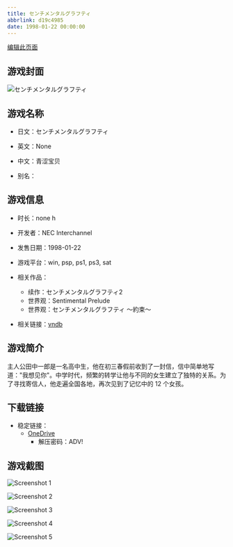 ```yaml
---
title: センチメンタルグラフティ
abbrlink: d19c4985
date: 1998-01-22 00:00:00
---
```

[编辑此页面](https://github.com/ACG-3/ADV3-source/blob/main/source/_posts/games/%E3%82%BB%E3%83%B3%E3%83%81%E3%83%A1%E3%83%B3%E3%82%BF%E3%83%AB%E3%82%B0%E3%83%A9%E3%83%95%E3%83%86%E3%82%A3.md)

## 游戏封面

![センチメンタルグラフティ](https://pan.timero.xyz/onedrive/img_lib_001/%E3%82%BB%E3%83%B3%E3%83%81%E3%83%A1%E3%83%B3%E3%82%BF%E3%83%AB%E3%82%B0%E3%83%A9%E3%83%95%E3%83%86%E3%82%A3_cover.avif)


## 游戏名称

- 日文：センチメンタルグラフティ
- 英文：None
- 中文：青涩宝贝

- 别名：


## 游戏信息

- 时长：none h
- 开发者：NEC Interchannel
- 发售日期：1998-01-22
- 游戏平台：win, psp, ps1, ps3, sat
- 相关作品：
   - 续作：センチメンタルグラフティ2
   - 世界观：Sentimental Prelude
   - 世界观：センチメンタルグラフティ 〜約束〜

- 相关链接：[vndb](https://vndb.org/v219)


## 游戏简介

主人公田中一郎是一名高中生，他在初三春假前收到了一封信，信中简单地写道："我想见你"。中学时代，频繁的转学让他与不同的女生建立了独特的关系。为了寻找寄信人，他走遍全国各地，再次见到了记忆中的 12 个女孩。




## 下载链接

- 稳定链接：
    - [OneDrive](https://pan.timero.xyz/onedrive/adv_lib_001/%E3%82%BB%E3%83%B3%E3%83%81%E3%83%A1%E3%83%B3%E3%82%BF%E3%83%AB%E3%82%B0%E3%83%A9%E3%83%95%E3%83%86%E3%82%A3)
        - 解压密码：ADV!



## 游戏截图


![Screenshot 1](https://pan.timero.xyz/onedrive/img_lib_001/%E3%82%BB%E3%83%B3%E3%83%81%E3%83%A1%E3%83%B3%E3%82%BF%E3%83%AB%E3%82%B0%E3%83%A9%E3%83%95%E3%83%86%E3%82%A3_Screenshot_1.avif)

![Screenshot 2](https://pan.timero.xyz/onedrive/img_lib_001/%E3%82%BB%E3%83%B3%E3%83%81%E3%83%A1%E3%83%B3%E3%82%BF%E3%83%AB%E3%82%B0%E3%83%A9%E3%83%95%E3%83%86%E3%82%A3_Screenshot_2.avif)

![Screenshot 3](https://pan.timero.xyz/onedrive/img_lib_001/%E3%82%BB%E3%83%B3%E3%83%81%E3%83%A1%E3%83%B3%E3%82%BF%E3%83%AB%E3%82%B0%E3%83%A9%E3%83%95%E3%83%86%E3%82%A3_Screenshot_3.avif)

![Screenshot 4](https://pan.timero.xyz/onedrive/img_lib_001/%E3%82%BB%E3%83%B3%E3%83%81%E3%83%A1%E3%83%B3%E3%82%BF%E3%83%AB%E3%82%B0%E3%83%A9%E3%83%95%E3%83%86%E3%82%A3_Screenshot_4.avif)

![Screenshot 5](https://pan.timero.xyz/onedrive/img_lib_001/%E3%82%BB%E3%83%B3%E3%83%81%E3%83%A1%E3%83%B3%E3%82%BF%E3%83%AB%E3%82%B0%E3%83%A9%E3%83%95%E3%83%86%E3%82%A3_Screenshot_5.avif)

